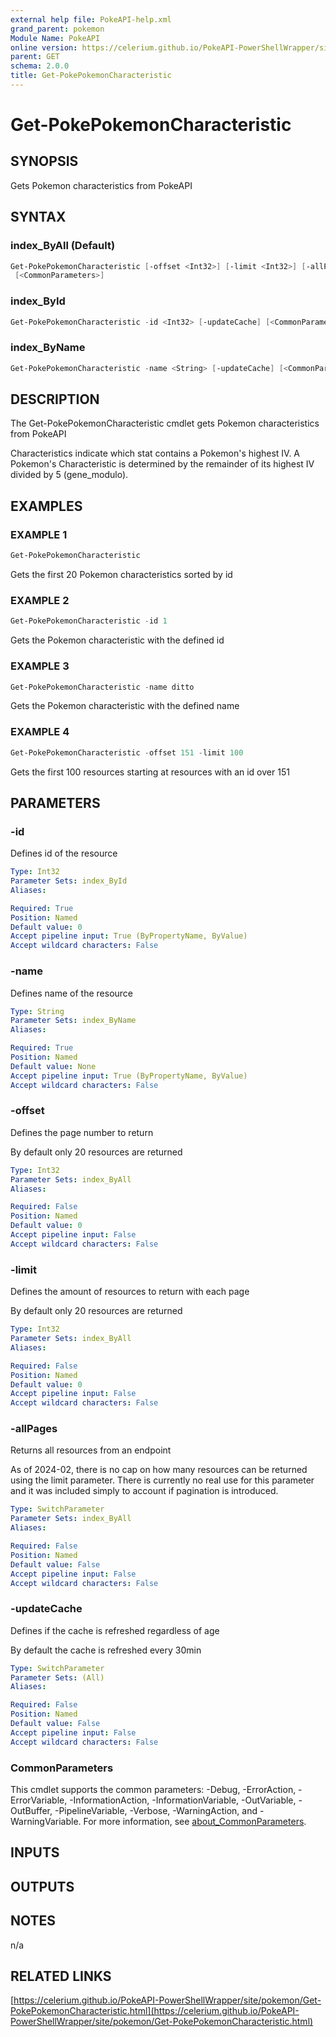 ```yaml
---
external help file: PokeAPI-help.xml
grand_parent: pokemon
Module Name: PokeAPI
online version: https://celerium.github.io/PokeAPI-PowerShellWrapper/site/pokemon/Get-PokePokemonCharacteristic.html
parent: GET
schema: 2.0.0
title: Get-PokePokemonCharacteristic
---
```


# Get-PokePokemonCharacteristic

## SYNOPSIS
Gets Pokemon characteristics from PokeAPI

## SYNTAX

### index_ByAll (Default)
```powershell
Get-PokePokemonCharacteristic [-offset <Int32>] [-limit <Int32>] [-allPages] [-updateCache]
 [<CommonParameters>]
```

### index_ById
```powershell
Get-PokePokemonCharacteristic -id <Int32> [-updateCache] [<CommonParameters>]
```

### index_ByName
```powershell
Get-PokePokemonCharacteristic -name <String> [-updateCache] [<CommonParameters>]
```

## DESCRIPTION
The Get-PokePokemonCharacteristic cmdlet gets
Pokemon characteristics from PokeAPI

Characteristics indicate which stat contains a Pokemon's highest IV.
A Pokemon's Characteristic is determined by the remainder
of its highest IV divided by 5 (gene_modulo).

## EXAMPLES

### EXAMPLE 1
```powershell
Get-PokePokemonCharacteristic
```

Gets the first 20 Pokemon characteristics sorted by id

### EXAMPLE 2
```powershell
Get-PokePokemonCharacteristic -id 1
```

Gets the Pokemon characteristic with the defined id

### EXAMPLE 3
```powershell
Get-PokePokemonCharacteristic -name ditto
```

Gets the Pokemon characteristic with the defined name

### EXAMPLE 4
```powershell
Get-PokePokemonCharacteristic -offset 151 -limit 100
```

Gets the first 100 resources starting at resources with
an id over 151

## PARAMETERS

### -id
Defines id of the resource

```yaml
Type: Int32
Parameter Sets: index_ById
Aliases:

Required: True
Position: Named
Default value: 0
Accept pipeline input: True (ByPropertyName, ByValue)
Accept wildcard characters: False
```

### -name
Defines name of the resource

```yaml
Type: String
Parameter Sets: index_ByName
Aliases:

Required: True
Position: Named
Default value: None
Accept pipeline input: True (ByPropertyName, ByValue)
Accept wildcard characters: False
```

### -offset
Defines the page number to return

By default only 20 resources are returned

```yaml
Type: Int32
Parameter Sets: index_ByAll
Aliases:

Required: False
Position: Named
Default value: 0
Accept pipeline input: False
Accept wildcard characters: False
```

### -limit
Defines the amount of resources to return with each page

By default only 20 resources are returned

```yaml
Type: Int32
Parameter Sets: index_ByAll
Aliases:

Required: False
Position: Named
Default value: 0
Accept pipeline input: False
Accept wildcard characters: False
```

### -allPages
Returns all resources from an endpoint

As of 2024-02, there is no cap on how many resources can be
returned using the limit parameter.
There is currently no real
use for this parameter and it was included simply to account if
pagination is introduced.

```yaml
Type: SwitchParameter
Parameter Sets: index_ByAll
Aliases:

Required: False
Position: Named
Default value: False
Accept pipeline input: False
Accept wildcard characters: False
```

### -updateCache
Defines if the cache is refreshed regardless of age

By default the cache is refreshed every 30min

```yaml
Type: SwitchParameter
Parameter Sets: (All)
Aliases:

Required: False
Position: Named
Default value: False
Accept pipeline input: False
Accept wildcard characters: False
```

### CommonParameters
This cmdlet supports the common parameters: -Debug, -ErrorAction, -ErrorVariable, -InformationAction, -InformationVariable, -OutVariable, -OutBuffer, -PipelineVariable, -Verbose, -WarningAction, and -WarningVariable. For more information, see [about_CommonParameters](http://go.microsoft.com/fwlink/?LinkID=113216).

## INPUTS

## OUTPUTS

## NOTES
n/a

## RELATED LINKS

[https://celerium.github.io/PokeAPI-PowerShellWrapper/site/pokemon/Get-PokePokemonCharacteristic.html](https://celerium.github.io/PokeAPI-PowerShellWrapper/site/pokemon/Get-PokePokemonCharacteristic.html)

